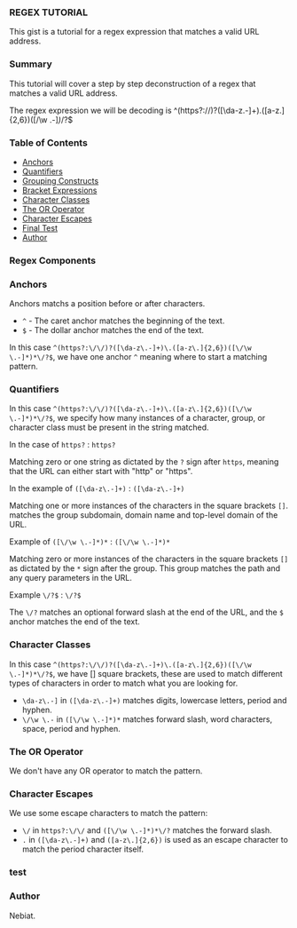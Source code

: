 
### REGEX TUTORIAL

This gist is a tutorial for a regex expression that matches a valid URL address.

### Summary
This tutorial will cover a step by step deconstruction of a regex that matches a valid URL address.

The regex expression we will be decoding is  ^(https?:\/\/)?([\da-z\.-]+)\.([a-z\.]{2,6})([\/\w \.-]*)*\/?$

### Table of Contents

- [Anchors](#anchors)
- [Quantifiers](#quantifiers)
- [Grouping Constructs](#grouping-constructs)
- [Bracket Expressions](#bracket-expressions)
- [Character Classes](#character-classes)
- [The OR Operator](#the-or-operator)
- [Character Escapes](#character-escapes)
- [Final Test](#final-test)
- [Author](#author)

### Regex Components

### Anchors
Anchors matchs a position before or after characters.

- `^` - The caret anchor matches the beginning of the text. 
- `$` - The dollar anchor matches the end of the text.

In this case `^(https?:\/\/)?([\da-z\.-]+)\.([a-z\.]{2,6})([\/\w \.-]*)*\/?$`, we have one anchor `^`  meaning where to start a matching pattern.

### Quantifiers
In this case `^(https?:\/\/)?([\da-z\.-]+)\.([a-z\.]{2,6})([\/\w \.-]*)*\/?$`, we specify how many instances of a character, group, or character class must be present in the string matched.

In the case of `https?` : `https?` 

Matching zero or one string as dictated by the `?` sign after `https`, meaning that the URL can either start with "http" or "https".

In the example of `([\da-z\.-]+)` : `([\da-z\.-]+)` 

Matching one or more instances of the characters in the square brackets `[]`.  matches the group subdomain, domain name and top-level domain of the URL.

Example of `([\/\w \.-]*)*` : `([\/\w \.-]*)*` 

 Matching zero or more instances of the characters in the square brackets `[]` as dictated by the `*` sign after the group. This group matches the path and any query parameters in the URL.

Example `\/?$` : `\/?$`

The `\/?` matches an optional forward slash at the end of the URL, and the `$` anchor matches the end of the text.

### Character Classes
In this case `^(https?:\/\/)?([\da-z\.-]+)\.([a-z\.]{2,6})([\/\w \.-]*)*\/?$`, we have [] square brackets, these are used to match different types of characters in order to match what you are looking for.

- `\da-z\.-]` in `([\da-z\.-]+)` matches digits, lowercase letters, period and hyphen.
- `\/\w \.-` in `([\/\w \.-]*)*` matches forward slash, word characters, space, period and hyphen.

### The OR Operator

We don't have any OR operator to match the pattern.


### Character Escapes
We use some escape characters to match the pattern:

- `\/` in `https?:\/\/` and `([\/\w \.-]*)*\/?` matches the forward slash.
- `.` in `([\da-z\.-]+)` and `([a-z\.]{2,6})` is used as an escape character to match the period character itself.

### test


### Author
 Nebiat. 